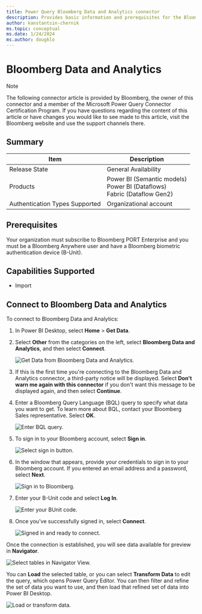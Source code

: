 ```yaml
---
title: Power Query Bloomberg Data and Analytics connector
description: Provides basic information and prerequisites for the Bloomberg Data and Analytics connector, descriptions of the optional input parameters, and discusses limitations and issues you might encounter.
author: kanstantsin-chernik
ms.topic: conceptual
ms.date: 1/24/2024
ms.author: dougklo
---
```


# Bloomberg Data and Analytics

> [!NOTE]
>The following connector article is provided by Bloomberg, the owner of this connector and a member of the Microsoft Power Query Connector Certification Program. If you have questions regarding the content of this article or have changes you would like to see made to this article, visit the Bloomberg website and use the support channels there.

## Summary

| Item | Description |
| ---- | ----------- |
| Release State | General Availability |
| Products | Power BI (Semantic models)<br/>Power BI (Dataflows)<br/>Fabric (Dataflow Gen2) |
| Authentication Types Supported | Organizational account |

## Prerequisites

Your organization must subscribe to Bloomberg PORT Enterprise and you must be a Bloomberg Anywhere user and have a Bloomberg biometric authentication device (B-Unit).

## Capabilities Supported

* Import

## Connect to Bloomberg Data and Analytics

To connect to Bloomberg Data and Analytics:

1. In Power BI Desktop, select **Home** > **Get Data**.

2. Select **Other** from the categories on the left, select **Bloomberg Data and Analytics**, and then select **Connect**.

   ![Get Data from Bloomberg Data and Analytics.](./media/bloomberg-data-and-analytics/get-bql-data.png)

3. If this is the first time you're connecting to the Bloomberg Data and Analytics connector, a third-party notice will be displayed. Select **Don't warn me again with this connector** if you don't want this message to be displayed again, and then select **Continue**.

4. Enter a Bloomberg Query Language (BQL) query to specify what data you want to get. To learn more about BQL, contact your Bloomberg Sales representative. Select **OK**.

   ![Enter BQL query.](./media/bloomberg-data-and-analytics/bql-query.png)

5. To sign in to your Bloomberg account, select **Sign in**.

   ![Select sign in button.](./media/bloomberg-data-and-analytics/sign-in.png)

6. In the window that appears, provide your credentials to sign in to your Bloomberg account. If you entered an email address and a password, select **Next**.

   ![Sign in to Bloomberg.](./media/bloomberg-data-and-analytics/bloomberg-sign-in.png)

7. Enter your B-Unit code and select **Log In**.

   ![Enter your BUnit code.](./media/bloomberg-data-and-analytics/bunit.png)

8. Once you've successfully signed in, select **Connect**.

   ![Signed in and ready to connect.](./media/bloomberg-data-and-analytics/connect.png)

Once the connection is established, you will see data available for preview in **Navigator**.

![Select tables in Navigator View.](./media/bloomberg-data-and-analytics/navigator-view.png)

You can **Load** the selected table, or you can select **Transform Data** to edit the query, which opens Power Query Editor. You can then filter and refine the set of data you want to use, and then load that refined set of data into Power BI Desktop.

![Load or transform data.](./media/bloomberg-data-and-analytics/button-select.png)
